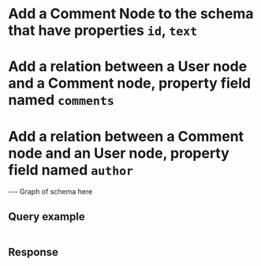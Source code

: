 # Add a Comment Node to the schema that have properties `id`, `text`
# Add a relation between a User node and a Comment node, property field named `comments`
# Add a relation between a Comment node and an User node, property field named `author`

--- Graph of schema here

## Query example
```js

```

## Response
```js

```